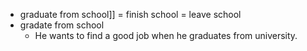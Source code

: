 - graduate from school]] = finish school = leave school
- gradate from school
	- He wants to find a good job when he graduates from university.